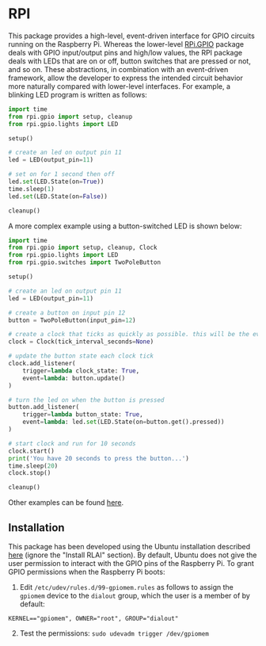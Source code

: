 # RPI
This package provides a high-level, event-driven interface for GPIO circuits running on the Raspberry Pi. Whereas
the lower-level [RPi.GPIO](https://pypi.org/project/RPi.GPIO/) package deals with GPIO input/output pins and high/low
values, the RPI package deals with LEDs that are on or off, button switches that are pressed or not, and so on. These
abstractions, in combination with an event-driven framework, allow the developer to express the intended circuit 
behavior more naturally compared with lower-level interfaces. For example, a blinking LED program is written as follows:
```python
import time
from rpi.gpio import setup, cleanup
from rpi.gpio.lights import LED

setup()

# create an led on output pin 11
led = LED(output_pin=11)

# set on for 1 second then off
led.set(LED.State(on=True))
time.sleep(1)
led.set(LED.State(on=False))

cleanup()
```
A more complex example using a button-switched LED is shown below:
```python
import time
from rpi.gpio import setup, cleanup, Clock
from rpi.gpio.lights import LED
from rpi.gpio.switches import TwoPoleButton

setup()

# create an led on output pin 11
led = LED(output_pin=11)

# create a button on input pin 12
button = TwoPoleButton(input_pin=12)

# create a clock that ticks as quickly as possible. this will be the event source for updating the button's state.
clock = Clock(tick_interval_seconds=None)

# update the button state each clock tick
clock.add_listener(
    trigger=lambda clock_state: True,
    event=lambda: button.update()
)

# turn the led on when the button is pressed
button.add_listener(
    trigger=lambda button_state: True,
    event=lambda: led.set(LED.State(on=button.get().pressed))
)

# start clock and run for 10 seconds
clock.start()
print('You have 20 seconds to press the button...')
time.sleep(20)
clock.stop()

cleanup()
```

Other examples can be found [here](src/rpi/gpio/examples).

## Installation
This package has been developed using the Ubuntu installation described 
[here](https://matthewgerber.github.io/rlai/raspberry_pi.html#operating-system) (ignore the "Install RLAI" section). By default, Ubuntu does not give the user permission
to interact with the GPIO pins of the Raspberry Pi. To grant GPIO permissions when the Raspberry Pi boots:
1. Edit `/etc/udev/rules.d/99-gpiomem.rules` as follows to assign the `gpiomem` device to the `dialout` 
group, which the user is a member of by default:
```
KERNEL=="gpiomem", OWNER="root", GROUP="dialout"
```
2. Test the permissions:  `sudo udevadm trigger /dev/gpiomem`
